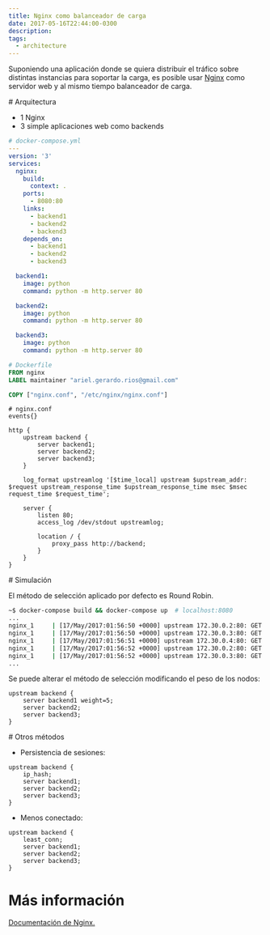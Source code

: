 ```yaml
---
title: Nginx como balanceador de carga
date: 2017-05-16T22:44:00-0300
description:
tags:
  - architecture
---
```



Suponiendo una aplicación donde se quiera distribuir el tráfico sobre distintas
instancias para soportar la carga, es posible usar
[Nginx](https://www.nginx.com/) como servidor web y al mismo tiempo balanceador
de carga.

# Arquitectura

* 1 Nginx
* 3 simple aplicaciones web como backends 

```yaml
# docker-compose.yml
---
version: '3'
services:
  nginx:
    build:
      context: .
    ports:
      - 8080:80
    links:
      - backend1
      - backend2
      - backend3
    depends_on:
      - backend1
      - backend2
      - backend3

  backend1:
    image: python
    command: python -m http.server 80

  backend2:
    image: python
    command: python -m http.server 80

  backend3:
    image: python
    command: python -m http.server 80
```

```dockerfile
# Dockerfile
FROM nginx
LABEL maintainer "ariel.gerardo.rios@gmail.com"

COPY ["nginx.conf", "/etc/nginx/nginx.conf"]
```

```
# nginx.conf
events{}

http {
    upstream backend {
        server backend1;
        server backend2;
        server backend3;
    }

    log_format upstreamlog '[$time_local] upstream $upstream_addr: $request upstream_response_time $upstream_response_time msec $msec request_time $request_time';

    server {
        listen 80;
        access_log /dev/stdout upstreamlog;

        location / {
            proxy_pass http://backend;
        }
    }
}
```

# Simulación

El método de selección aplicado por defecto es Round Robin.

```bash
~$ docker-compose build && docker-compose up  # localhost:8080
...
nginx_1     | [17/May/2017:01:56:50 +0000] upstream 172.30.0.2:80: GET / HTTP/1.1 upstream_response_time 0.003 msec 1494986210.108 request_time 0.003
nginx_1     | [17/May/2017:01:56:50 +0000] upstream 172.30.0.3:80: GET /favicon.ico HTTP/1.1 upstream_response_time 0.001 msec 1494986210.130 request_time 0.001
nginx_1     | [17/May/2017:01:56:51 +0000] upstream 172.30.0.4:80: GET / HTTP/1.1 upstream_response_time 0.002 msec 1494986211.914 request_time 0.002
nginx_1     | [17/May/2017:01:56:52 +0000] upstream 172.30.0.2:80: GET / HTTP/1.1 upstream_response_time 0.004 msec 1494986212.142 request_time 0.004
nginx_1     | [17/May/2017:01:56:52 +0000] upstream 172.30.0.3:80: GET / HTTP/1.1 upstream_response_time 0.009 msec 1494986212.396 request_time 0.009
...
```

Se puede alterar el método de selección modificando el peso de los nodos:

```
upstream backend {
    server backend1 weight=5;
    server backend2;
    server backend3;
}
```

# Otros métodos

* Persistencia de sesiones:

```
upstream backend {
    ip_hash;
    server backend1;
    server backend2;
    server backend3;
}
```

* Menos conectado:

```
upstream backend {
    least_conn;
    server backend1;
    server backend2;
    server backend3;
}
```


# Más información

[Documentación de Nginx.](http://nginx.org/en/docs/http/load_balancing.html)

